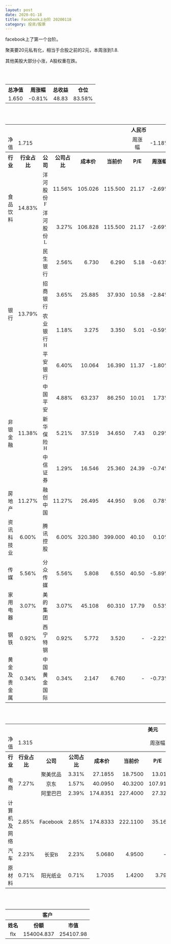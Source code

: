 ```yaml
---
layout: post
date: 2020-01-18
title: Facebook上台阶 20200118
category: 投资/股票
---
```


facebook上了第一个台阶。

聚美要20元私有化，相当于合股之前的2元，本周涨到1.8.

其他美股大部分小涨，A股权重在跌。

<br/>
<br/>

<table cellspacing="0" border="0">
	<tr>
		<th height="21" align="center"><font face="Noto Sans CJK SC Regular">总净值</font></th>
		<th align="center"><font face="Noto Sans CJK SC Regular">周涨幅</font></th>
		<th align="center"><font face="Noto Sans CJK SC Regular">总收益</font></th>
		<th align="center"><font face="Noto Sans CJK SC Regular">仓位</font></th>
	</tr>
	<tr>
		<td height="17" align="center" sdval="1.65" sdnum="1033;0;0.000">1.650</td>
		<td align="center" sdval="-0.0081" sdnum="1033;0;0.00%">-0.81%</td>
		<td align="center" sdval="48.83" sdnum="1033;0;0.00">48.83</td>
		<td align="center" sdval="0.8358" sdnum="1033;0;0.00%">83.58%</td>
	</tr>
</table>
<br />
<br />
<table>
	<tr>
		<th colspan="12"  height="21" align="center" valign="middle"><font face="Noto Sans CJK SC Regular">人民币</font></th>
		</tr>
	<tr>
		<td height="17" align="center"><font face="Noto Sans CJK SC Regular">净值</font></td>
		<td colspan="5"  align="left" valign="middle" sdval="1.715" sdnum="1033;">1.715</td>
		<td align="center"><font face="Noto Sans CJK SC Regular">周涨幅</font></td>
		<td colspan="5"  align="left" valign="middle" sdval="-0.0118" sdnum="1033;0;0.00%">-1.18%</td>
		</tr>
	<tr>
		<th height="21" align="center" valign="middle"><font face="Noto Sans CJK SC Regular">行业</font></th>
		<th align="center" valign="middle"><font face="Noto Sans CJK SC Regular">行业占比</font></th>
		<th align="center"><font face="Noto Sans CJK SC Regular">公司</font></th>
		<th align="center"><font face="Noto Sans CJK SC Regular">公司占比</font></th>
		<th align="center"><font face="Noto Sans CJK SC Regular">成本价</font></th>
		<th align="center"><font face="Noto Sans CJK SC Regular">当前价</font></th>
		<th align="center">P/E</th>
		<th align="center"><font face="Noto Sans CJK SC Regular">周涨幅</font></th>
		<th align="center"><font face="Noto Sans CJK SC Regular">总涨幅</font></th>
		<th align="left"><font face="Noto Sans CJK SC Regular">下一阶梯</font></th>
		<th align="left"><font face="Noto Sans CJK SC Regular">浮动止损价</font></th>
		<th align="center"><font face="Noto Sans CJK SC Regular">止损价</font></th>
	</tr>
	<tr>
		<td rowspan="2"  height="42" align="center" valign="middle"><font face="Noto Sans CJK SC Regular">食品饮料</font></td>
		<td rowspan="2"  align="center" valign="middle" sdval="0.1483" sdnum="1033;0;0.00%">14.83%</td>
		<td align="center"><font face="Noto Sans CJK SC Regular">洋河股份F</font></td>
		<td align="right" sdval="0.1156" sdnum="1033;0;0.00%">11.56%</td>
		<td align="right" sdval="105.026" sdnum="1033;0;0.000">105.026</td>
		<td align="right" sdval="115.5" sdnum="1033;0;0.000">115.500</td>
		<td align="right" sdval="21.17" sdnum="1033;0;0.00">21.17</td>
		<td align="right" sdval="-0.0269" sdnum="1033;0;0.00%">-2.69%</td>
		<td align="right" bgcolor="#FFCCCC" sdval="0.0983276864776341" sdnum="1033;0;0.00%"><font color="#CC0000">9.83%</font></td>
		<td align="right" sdval="131.2825" sdnum="1033;0;0.000">131.283</td>
		<td align="right" sdval="0" sdnum="1033;0;0.000">0.000</td>
		<td align="right" sdval="0" sdnum="1033;0;0.000">0.000</td>
	</tr>
	<tr>
		<td align="center"><font face="Noto Sans CJK SC Regular">洋河股份L</font></td>
		<td align="right" sdval="0.0327" sdnum="1033;0;0.00%">3.27%</td>
		<td align="right" sdval="106.828" sdnum="1033;0;0.000">106.828</td>
		<td align="right" sdval="115.5" sdnum="1033;0;0.000">115.500</td>
		<td align="right" sdval="21.17" sdnum="1033;0;0.00">21.17</td>
		<td align="right" sdval="-0.0269" sdnum="1033;0;0.00%">-2.69%</td>
		<td align="right" bgcolor="#FFCCCC" sdval="0.0797772194555733" sdnum="1033;0;0.00%"><font color="#CC0000">7.98%</font></td>
		<td align="right" sdval="133.535" sdnum="1033;0;0.000">133.535</td>
		<td align="right" sdval="0" sdnum="1033;0;0.000">0.000</td>
		<td align="right" sdval="0" sdnum="1033;0;0.000">0.000</td>
	</tr>
	<tr>
		<td rowspan="4"  height="72" align="center" valign="middle"><font face="Noto Sans CJK SC Regular">银行</font></td>
		<td rowspan="4"  align="center" valign="middle" sdval="0.1379" sdnum="1033;0;0.00%">13.79%</td>
		<td align="center"><font face="Noto Sans CJK SC Regular">民生银行</font></td>
		<td align="right" sdval="0.0256" sdnum="1033;0;0.00%">2.56%</td>
		<td align="right" sdval="6.73" sdnum="1033;0;0.000">6.730</td>
		<td align="right" sdval="6.29" sdnum="1033;0;0.000">6.290</td>
		<td align="right" sdval="5.18" sdnum="1033;0;0.00">5.18</td>
		<td align="right" sdval="-0.0063" sdnum="1033;0;0.00%">-0.63%</td>
		<td align="right" bgcolor="#CCFFCC" sdval="-0.0667789004457654" sdnum="1033;0;0.00%"><font color="#006600">-6.68%</font></td>
		<td align="right" sdval="8.4125" sdnum="1033;0;0.000">8.413</td>
		<td align="right" sdval="0" sdnum="1033;0;0.000">0.000</td>
		<td align="right" sdval="0" sdnum="1033;0;0.000">0.000</td>
	</tr>
	<tr>
		<td align="center"><font face="Noto Sans CJK SC Regular">招商银行</font></td>
		<td align="right" sdval="0.0365" sdnum="1033;0;0.00%">3.65%</td>
		<td align="right" sdval="25.885" sdnum="1033;0;0.000">25.885</td>
		<td align="right" sdval="37.93" sdnum="1033;0;0.000">37.930</td>
		<td align="right" sdval="10.58" sdnum="1033;0;0.00">10.58</td>
		<td align="right" sdval="-0.0284" sdnum="1033;0;0.00%">-2.84%</td>
		<td align="right" bgcolor="#FFCCCC" sdval="0.463927409696735" sdnum="1033;0;0.00%"><font color="#CC0000">46.39%</font></td>
		<td align="right" bgcolor="#CCFFCC" sdval="40.4453125" sdnum="1033;0;0.000"><font color="#006600">40.445</font></td>
		<td align="right" bgcolor="#FFCCCC" sdval="29.76775" sdnum="1033;0;0.000"><font color="#CC0000">29.768</font></td>
		<td align="right" bgcolor="#FFCCCC" sdval="29.768" sdnum="1033;0;0.000"><font color="#CC0000">29.768</font></td>
	</tr>
	<tr>
		<td align="center"><font face="Noto Sans CJK SC Regular">农业银行H</font></td>
		<td align="right" sdval="0.0118" sdnum="1033;0;0.00%">1.18%</td>
		<td align="right" sdval="3.275" sdnum="1033;0;0.000">3.275</td>
		<td align="right" sdval="3.35" sdnum="1033;0;0.000">3.350</td>
		<td align="right" sdval="5.01" sdnum="1033;0;0.00">5.01</td>
		<td align="right" sdval="-0.0059" sdnum="1033;0;0.00%">-0.59%</td>
		<td align="right" bgcolor="#FFCCCC" sdval="0.0215007633587787" sdnum="1033;0;0.00%"><font color="#CC0000">2.15%</font></td>
		<td align="right" sdval="4.09375" sdnum="1033;0;0.000">4.094</td>
		<td align="right" sdval="0" sdnum="1033;0;0.000">0.000</td>
		<td align="right" sdval="0" sdnum="1033;0;0.000">0.000</td>
	</tr>
	<tr>
		<td align="center"><font face="Noto Sans CJK SC Regular">平安银行</font></td>
		<td align="right" sdval="0.064" sdnum="1033;0;0.00%">6.40%</td>
		<td align="right" sdval="10.064" sdnum="1033;0;0.000">10.064</td>
		<td align="right" sdval="16.39" sdnum="1033;0;0.000">16.390</td>
		<td align="right" sdval="11.37" sdnum="1033;0;0.00">11.37</td>
		<td align="right" sdval="-0.018" sdnum="1033;0;0.00%">-1.80%</td>
		<td align="right" bgcolor="#FFCCCC" sdval="0.627177106518283" sdnum="1033;0;0.00%"><font color="#CC0000">62.72%</font></td>
		<td align="right" bgcolor="#CCFFCC" sdval="19.65625" sdnum="1033;0;0.000"><font color="#006600">19.656</font></td>
		<td align="right" bgcolor="#FFCCCC" sdval="14.467" sdnum="1033;0;0.000"><font color="#CC0000">14.467</font></td>
		<td align="right" bgcolor="#FFCCCC" sdval="14.467" sdnum="1033;0;0.000"><font color="#CC0000">14.467</font></td>
	</tr>
	<tr>
		<td rowspan="3"  height="52" align="center" valign="middle"><font face="Noto Sans CJK SC Regular">非银金融</font></td>
		<td rowspan="3"  align="center" valign="middle" sdval="0.1138" sdnum="1033;0;0.00%">11.38%</td>
		<td align="center"><font face="Noto Sans CJK SC Regular">中国平安</font></td>
		<td align="right" sdval="0.0488" sdnum="1033;0;0.00%">4.88%</td>
		<td align="right" sdval="63.237" sdnum="1033;0;0.000">63.237</td>
		<td align="right" sdval="86.25" sdnum="1033;0;0.000">86.250</td>
		<td align="right" sdval="10.01" sdnum="1033;0;0.00">10.01</td>
		<td align="right" sdval="0.0173" sdnum="1033;0;0.00%">1.73%</td>
		<td align="right" bgcolor="#FFCCCC" sdval="0.362516694340339" sdnum="1033;0;0.00%"><font color="#CC0000">36.25%</font></td>
		<td align="right" bgcolor="#CCFFCC" sdval="98.8078125" sdnum="1033;0;0.000"><font color="#006600">98.808</font></td>
		<td align="right" bgcolor="#FFCCCC" sdval="72.72255" sdnum="1033;0;0.000"><font color="#CC0000">72.723</font></td>
		<td align="right" bgcolor="#FFCCCC" sdval="72.723" sdnum="1033;0;0.000"><font color="#CC0000">72.723</font></td>
	</tr>
	<tr>
		<td align="center"><font face="Noto Sans CJK SC Regular">新华保险H</font></td>
		<td align="right" sdval="0.0521" sdnum="1033;0;0.00%">5.21%</td>
		<td align="right" sdval="37.519" sdnum="1033;0;0.000">37.519</td>
		<td align="right" sdval="34.65" sdnum="1033;0;0.000">34.650</td>
		<td align="right" sdval="7.43" sdnum="1033;0;0.00">7.43</td>
		<td align="right" sdval="0.0029" sdnum="1033;0;0.00%">0.29%</td>
		<td align="right" bgcolor="#CCFFCC" sdval="-0.0778679229190544" sdnum="1033;0;0.00%"><font color="#006600">-7.79%</font></td>
		<td align="right" sdval="46.89875" sdnum="1033;0;0.000">46.899</td>
		<td align="right" sdval="0" sdnum="1033;0;0.000">0.000</td>
		<td align="right" sdval="0" sdnum="1033;0;0.000">0.000</td>
	</tr>
	<tr>
		<td align="center"><font face="Noto Sans CJK SC Regular">中信证券</font></td>
		<td align="right" sdval="0.0129" sdnum="1033;0;0.00%">1.29%</td>
		<td align="right" sdval="16.546" sdnum="1033;0;0.000">16.546</td>
		<td align="right" sdval="25.36" sdnum="1033;0;0.000">25.360</td>
		<td align="right" sdval="24.39" sdnum="1033;0;0.00">24.39</td>
		<td align="right" sdval="-0.0074" sdnum="1033;0;0.00%">-0.74%</td>
		<td align="right" bgcolor="#FFCCCC" sdval="0.531296724283815" sdnum="1033;0;0.00%"><font color="#CC0000">53.13%</font></td>
		<td align="right" bgcolor="#CCFFCC" sdval="25.853125" sdnum="1033;0;0.000"><font color="#006600">25.853</font></td>
		<td align="right" bgcolor="#FFCCCC" sdval="19.0279" sdnum="1033;0;0.000"><font color="#CC0000">19.028</font></td>
		<td align="right" bgcolor="#FFCCCC" sdval="19.028" sdnum="1033;0;0.000"><font color="#CC0000">19.028</font></td>
	</tr>
	<tr>
		<td height="17" align="center" valign="middle"><font face="Noto Sans CJK SC Regular">房地产</font></td>
		<td align="center" valign="middle" sdval="0.1127" sdnum="1033;0;0.00%">11.27%</td>
		<td align="center"><font face="Noto Sans CJK SC Regular">融创中国</font></td>
		<td align="right" sdval="0.1127" sdnum="1033;0;0.00%">11.27%</td>
		<td align="right" sdval="26.495" sdnum="1033;0;0.000">26.495</td>
		<td align="right" sdval="44.95" sdnum="1033;0;0.000">44.950</td>
		<td align="right" sdval="9.06" sdnum="1033;0;0.00">9.06</td>
		<td align="right" sdval="0.0078" sdnum="1033;0;0.00%">0.78%</td>
		<td align="right" bgcolor="#FFCCCC" sdval="0.695146518210983" sdnum="1033;0;0.00%"><font color="#CC0000">69.51%</font></td>
		<td align="right" bgcolor="#CCFFCC" sdval="51.748046875" sdnum="1033;0;0.000"><font color="#006600">51.748</font></td>
		<td align="right" bgcolor="#FFCCCC" sdval="38.0865625" sdnum="1033;0;0.000"><font color="#CC0000">38.087</font></td>
		<td align="right" bgcolor="#FFCCCC" sdval="38.087" sdnum="1033;0;0.000"><font color="#CC0000">38.087</font></td>
	</tr>
	<tr>
		<td height="17" align="center" valign="middle"><font face="Noto Sans CJK SC Regular">资讯科技业</font></td>
		<td align="center" valign="middle" sdval="0.06" sdnum="1033;0;0.00%">6.00%</td>
		<td align="center"><font face="Noto Sans CJK SC Regular">腾讯控股</font></td>
		<td align="right" sdval="0.06" sdnum="1033;0;0.00%">6.00%</td>
		<td align="right" sdval="320.38" sdnum="1033;0;0.000">320.380</td>
		<td align="right" sdval="399" sdnum="1033;0;0.000">399.000</td>
		<td align="right" sdval="40.1" sdnum="1033;0;0.00">40.10</td>
		<td align="right" sdval="0.001" sdnum="1033;0;0.00%">0.10%</td>
		<td align="right" bgcolor="#FFCCCC" sdval="0.243996092140583" sdnum="1033;0;0.00%"><font color="#CC0000">24.40%</font></td>
		<td align="right" sdval="400.475" sdnum="1033;0;0.000">400.475</td>
		<td align="right" sdval="0" sdnum="1033;0;0.000">0.000</td>
		<td align="right" sdval="0" sdnum="1033;0;0.000">0.000</td>
	</tr>
	<tr>
		<td height="17" align="center" valign="middle"><font face="Noto Sans CJK SC Regular">传媒</font></td>
		<td align="center" valign="middle" sdval="0.0556" sdnum="1033;0;0.00%">5.56%</td>
		<td align="center"><font face="Noto Sans CJK SC Regular">分众传媒</font></td>
		<td align="right" sdval="0.0556" sdnum="1033;0;0.00%">5.56%</td>
		<td align="right" sdval="5.808" sdnum="1033;0;0.000">5.808</td>
		<td align="right" sdval="6.55" sdnum="1033;0;0.000">6.550</td>
		<td align="right" sdval="40.5" sdnum="1033;0;0.00">40.50</td>
		<td align="right" sdval="-0.0589" sdnum="1033;0;0.00%">-5.89%</td>
		<td align="right" bgcolor="#FFCCCC" sdval="0.126354820936639" sdnum="1033;0;0.00%"><font color="#CC0000">12.64%</font></td>
		<td align="right" sdval="7.26" sdnum="1033;0;0.000">7.260</td>
		<td align="right" sdval="0" sdnum="1033;0;0.000">0.000</td>
		<td align="right" sdval="0" sdnum="1033;0;0.000">0.000</td>
	</tr>
	<tr>
		<td height="17" align="center" valign="middle"><font face="Noto Sans CJK SC Regular">家用电器</font></td>
		<td align="center" valign="middle" sdval="0.0307" sdnum="1033;0;0.00%">3.07%</td>
		<td align="center"><font face="Noto Sans CJK SC Regular">美的集团</font></td>
		<td align="right" sdval="0.0307" sdnum="1033;0;0.00%">3.07%</td>
		<td align="right" sdval="45.108" sdnum="1033;0;0.000">45.108</td>
		<td align="right" sdval="60.31" sdnum="1033;0;0.000">60.310</td>
		<td align="right" sdval="17.79" sdnum="1033;0;0.00">17.79</td>
		<td align="right" sdval="0.0053" sdnum="1033;0;0.00%">0.53%</td>
		<td align="right" bgcolor="#FFCCCC" sdval="0.335613390086016" sdnum="1033;0;0.00%"><font color="#CC0000">33.56%</font></td>
		<td align="right" bgcolor="#CCFFCC" sdval="70.48125" sdnum="1033;0;0.000"><font color="#006600">70.481</font></td>
		<td align="right" bgcolor="#FFCCCC" sdval="51.8742" sdnum="1033;0;0.000"><font color="#CC0000">51.874</font></td>
		<td align="right" bgcolor="#FFCCCC" sdval="51.874" sdnum="1033;0;0.000"><font color="#CC0000">51.874</font></td>
	</tr>
	<tr>
		<td height="17" align="center"><font face="Noto Sans CJK SC Regular">钢铁</font></td>
		<td align="center" valign="middle" sdval="0.0092" sdnum="1033;0;0.00%">0.92%</td>
		<td align="center"><font face="Noto Sans CJK SC Regular">西宁特钢</font></td>
		<td align="right" sdval="0.0092" sdnum="1033;0;0.00%">0.92%</td>
		<td align="right" sdval="5.772" sdnum="1033;0;0.000">5.772</td>
		<td align="right" sdval="3.52" sdnum="1033;0;0.000">3.520</td>
		<td align="right" sdnum="1033;0;0.00">-</td>
		<td align="right" sdval="-0.0222" sdnum="1033;0;0.00%">-2.22%</td>
		<td align="right" bgcolor="#CCFFCC" sdval="-0.39155939015939" sdnum="1033;0;0.00%"><font color="#006600">-39.16%</font></td>
		<td align="right" sdval="7.215" sdnum="1033;0;0.000">7.215</td>
		<td align="right" sdval="0" sdnum="1033;0;0.000">0.000</td>
		<td align="right" sdval="0" sdnum="1033;0;0.000">0.000</td>
	</tr>
	<tr>
		<td height="17" align="center"><font face="Noto Sans CJK SC Regular">黄金及贵金属</font></td>
		<td align="center" valign="middle" sdval="0.0034" sdnum="1033;0;0.00%">0.34%</td>
		<td align="center"><font face="Noto Sans CJK SC Regular">中国黄金国际</font></td>
		<td align="right" sdval="0.0034" sdnum="1033;0;0.00%">0.34%</td>
		<td align="right" sdval="2.147" sdnum="1033;0;0.000">2.147</td>
		<td align="right" sdval="6.76" sdnum="1033;0;0.000">6.760</td>
		<td align="right" sdnum="1033;0;0.00">-</td>
		<td align="right" sdval="-0.0073" sdnum="1033;0;0.00%">-0.73%</td>
		<td align="right" bgcolor="#FFCCCC" sdval="2.14717941313461" sdnum="1033;0;0.00%"><font color="#CC0000">214.72%</font></td>
		<td align="right" bgcolor="#CCFFCC" sdval="8.19015502929688" sdnum="1033;0;0.000"><font color="#006600">8.190</font></td>
		<td align="right" bgcolor="#FFCCCC" sdval="6.0279541015625" sdnum="1033;0;0.000"><font color="#CC0000">6.028</font></td>
		<td align="right" sdval="0" sdnum="1033;0;0.000">0.000</td>
	</tr>
</table>
<br />
<br />
<table>
	<tr>
		<th colspan="12"  height="21" align="center" valign="middle"><font face="Noto Sans CJK SC Regular">美元</font></th>
		</tr>
	<tr>
		<td height="17" align="center"><font face="Noto Sans CJK SC Regular">净值</font></td>
		<td colspan="5"  align="left" valign="middle" sdval="1.315" sdnum="1033;">1.315</td>
		<td align="center"><font face="Noto Sans CJK SC Regular">周涨幅</font></td>
		<td colspan="5"  align="left" valign="middle" sdval="0.0219" sdnum="1033;0;0.00%">2.19%</td>
		</tr>
	<tr>
		<th height="22" align="center" valign="middle"><font face="Noto Sans CJK SC Regular">行业</font></th>
		<th align="center" valign="middle"><font face="Noto Sans CJK SC Regular">行业占比</font></th>
		<th align="center"><font face="Noto Sans CJK SC Regular">公司</font></th>
		<th align="center"><font face="Noto Sans CJK SC Regular">公司占比</font></th>
		<th align="center"><font face="Noto Sans CJK SC Regular">成本价</font></th>
		<th align="center"><font face="Noto Sans CJK SC Regular">当前价</font></th>
		<th align="center">P/E</th>
		<th align="center"><font face="Noto Sans CJK SC Regular">周涨幅</font></th>
		<th align="center"><font face="Noto Sans CJK SC Regular">总涨幅</font></th>
		<th align="left"><font face="Noto Sans CJK SC Regular">下一阶梯</font></th>
		<th align="left"><font face="Noto Sans CJK SC Regular">浮动止损价</font></th>
		<th align="center"><font face="Noto Sans CJK SC Regular">止损价</font></th>
	</tr>
	<tr>
		<td rowspan="3"  height="51" align="center" valign="middle"><font face="Noto Sans CJK SC Regular">电商</font></td>
		<td rowspan="3"  align="center" valign="middle" sdval="0.0727" sdnum="1033;0;0.00%">7.27%</td>
		<td align="center" sdnum="1033;0;0.00%"><font face="Noto Sans CJK SC Regular">聚美优品</font></td>
		<td align="right" sdval="0.0331" sdnum="1033;0;0.00%">3.31%</td>
		<td align="right" sdval="27.1855" sdnum="1033;0;0.0000">27.1855</td>
		<td align="right" sdval="18.75" sdnum="1033;0;0.0000">18.7500</td>
		<td align="right" sdval="13.01" sdnum="1033;0;0.00">13.01</td>
		<td align="right" sdval="0.0757" sdnum="1033;0;0.00%">7.57%</td>
		<td align="right" bgcolor="#CCFFCC" sdval="-0.311694090599768" sdnum="1033;0;0.00%"><font color="#006600">-31.17%</font></td>
		<td align="right" sdval="33.981875" sdnum="1033;0;0.000">33.982</td>
		<td align="right" sdval="0" sdnum="1033;0;0.000">0.000</td>
		<td align="right" sdval="0" sdnum="1033;0;0.000">0.000</td>
	</tr>
	<tr>
		<td align="center" sdnum="1033;0;0.00%"><font face="Noto Sans CJK SC Regular">京东</font></td>
		<td align="right" sdval="0.0157" sdnum="1033;0;0.00%">1.57%</td>
		<td align="right" sdval="40.095" sdnum="1033;0;0.0000">40.0950</td>
		<td align="right" sdval="40.32" sdnum="1033;0;0.0000">40.3200</td>
		<td align="right" sdval="107.91" sdnum="1033;0;0.00">107.91</td>
		<td align="right" sdval="0.0317" sdnum="1033;0;0.00%">3.17%</td>
		<td align="right" bgcolor="#FFCCCC" sdval="0.00421167227833896" sdnum="1033;0;0.00%"><font color="#CC0000">0.42%</font></td>
		<td align="right" sdval="50.11875" sdnum="1033;0;0.000">50.119</td>
		<td align="right" sdval="0" sdnum="1033;0;0.000">0.000</td>
		<td align="right" sdval="0" sdnum="1033;0;0.000">0.000</td>
	</tr>
	<tr>
		<td align="center" sdnum="1033;0;0.00%"><font face="Noto Sans CJK SC Regular">阿里巴巴</font></td>
		<td align="right" sdval="0.0239" sdnum="1033;0;0.00%">2.39%</td>
		<td align="right" sdval="174.8351" sdnum="1033;0;0.0000">174.8351</td>
		<td align="right" sdval="227.4" sdnum="1033;0;0.0000">227.4000</td>
		<td align="right" sdval="27.32" sdnum="1033;0;0.00">27.32</td>
		<td align="right" sdval="0.0161" sdnum="1033;0;0.00%">1.61%</td>
		<td align="right" bgcolor="#FFCCCC" sdval="0.29925415926207" sdnum="1033;0;0.00%"><font color="#CC0000">29.93%</font></td>
		<td align="right" bgcolor="#CCFFCC" sdval="273.17984375" sdnum="1033;0;0.000"><font color="#006600">273.180</font></td>
		<td align="right" bgcolor="#FFCCCC" sdval="201.060365" sdnum="1033;0;0.000"><font color="#CC0000">201.060</font></td>
		<td align="right" bgcolor="#FFCCCC" sdval="201.06" sdnum="1033;0;0.000"><font color="#CC0000">201.060</font></td>
	</tr>
	<tr>
		<td height="17" align="center"><font face="Noto Sans CJK SC Regular">计算机及网络</font></td>
		<td align="center" sdval="0.0285" sdnum="1033;0;0.00%">2.85%</td>
		<td align="center" sdnum="1033;0;0.00%">Facebook</td>
		<td align="right" sdval="0.0285" sdnum="1033;0;0.00%">2.85%</td>
		<td align="right" sdval="174.8333" sdnum="1033;0;0.0000">174.8333</td>
		<td align="right" sdval="222.11" sdnum="1033;0;0.0000">222.1100</td>
		<td align="right" sdval="35.16" sdnum="1033;0;0.00">35.16</td>
		<td align="right" sdval="0.0187" sdnum="1033;0;0.00%">1.87%</td>
		<td align="right" bgcolor="#FFCCCC" sdval="0.26901015641757" sdnum="1033;0;0.00%"><font color="#CC0000">26.90%</font></td>
		<td align="right" bgcolor="#CCFFCC" sdval="273.17703125" sdnum="1033;0;0.000"><font color="#006600">273.177</font></td>
		<td align="right" bgcolor="#FFCCCC" sdval="201.058295" sdnum="1033;0;0.000"><font color="#CC0000">201.058</font></td>
		<td align="right" bgcolor="#FFCCCC" sdval="201.058" sdnum="1033;0;0.000"><font color="#CC0000">201.058</font></td>
	</tr>
	<tr>
		<td height="22" align="center" valign="middle"><font face="Noto Sans CJK SC Regular">汽车</font></td>
		<td align="center" sdval="0.0223" sdnum="1033;0;0.00%">2.23%</td>
		<td align="center" sdnum="1033;0;0.00%"><font face="Noto Sans CJK SC Regular">长安B</font></td>
		<td align="right" sdval="0.0223" sdnum="1033;0;0.00%">2.23%</td>
		<td align="right" sdval="5.068" sdnum="1033;0;0.0000">5.0680</td>
		<td align="right" sdval="4.95" sdnum="1033;0;0.0000">4.9500</td>
		<td align="right" sdnum="1033;0;0.00">-</td>
		<td align="right" sdval="-0.0179" sdnum="1033;0;0.00%">-1.79%</td>
		<td align="right" bgcolor="#CCFFCC" sdval="-0.0246833464877664" sdnum="1033;0;0.00%"><font color="#006600">-2.47%</font></td>
		<td align="right" sdval="6.335" sdnum="1033;0;0.000">6.335</td>
		<td align="right" sdval="0" sdnum="1033;0;0.000">0.000</td>
		<td align="right" sdval="0" sdnum="1033;0;0.000">0.000</td>
	</tr>
	<tr>
		<td height="17" align="center"><font face="Noto Sans CJK SC Regular">原材料</font></td>
		<td align="center" sdval="0.0071" sdnum="1033;0;0.00%">0.71%</td>
		<td align="center" sdnum="1033;0;0.00%"><font face="Noto Sans CJK SC Regular">阳光纸业</font></td>
		<td align="right" sdval="0.0071" sdnum="1033;0;0.00%">0.71%</td>
		<td align="right" sdval="1.7035" sdnum="1033;0;0.0000">1.7035</td>
		<td align="right" sdval="1.42" sdnum="1033;0;0.0000">1.4200</td>
		<td align="right" sdval="3.79" sdnum="1033;0;0.00">3.79</td>
		<td align="right" sdval="-0.0207" sdnum="1033;0;0.00%">-2.07%</td>
		<td align="right" bgcolor="#CCFFCC" sdval="-0.167822072204285" sdnum="1033;0;0.00%"><font color="#006600">-16.78%</font></td>
		<td align="right" sdval="2.129375" sdnum="1033;0;0.000">2.129</td>
		<td align="right" sdval="0" sdnum="1033;0;0.000">0.000</td>
		<td align="right" sdval="0" sdnum="1033;0;0.000">0.000</td>
	</tr>
</table>
<br />
<br />
<table>
	<tr>
		<th colspan="12"  height="21" align="center" valign="middle"><font face="Noto Sans CJK SC Regular">客户</font></th>
		</tr>
	<tr>
		<th height="22" align="center"><font face="Noto Sans CJK SC Regular">姓名</font></th>
		<th align="center"><font face="Noto Sans CJK SC Regular">份额</font></th>
		<th align="center"><font face="Noto Sans CJK SC Regular">市值</font></th>
	</tr>
	<tr>
		<td height="17" align="center">flx</td>
		<td align="center" sdval="154004.837" sdnum="1033;">154004.837</td>
		<td align="center" sdval="254107.98105" sdnum="1033;0;0.00">254107.98</td>
	</tr>
</table>
